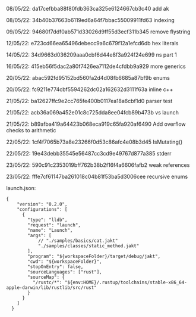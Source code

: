 
08/05/22: da17cefbba88f80fdb363ca325e6124667cb3c40 add ak 

08/05/22: 34b40b37663b6119ed6a64f7bbac55009911fd63 indexing 

09/05/22: 94680f7ddf0ab571d33026d9ff55d3ecf311b345 remove flystring 

12/05/22: e723cd66ea65496debecc9a6c679f12a1efcd6db hex literals

14/05/22: 34d9663d036209aaa0cbf6d44e8f3a924f24e699 ns part 1

16/05/22: 415eb56f5dac2a80f7426ea7112de4cfdbb9a929 more generics

20/05/22: abac592fd95152bd560fa2d4d08fb6685a87bf9b enums

20/05/22: fc9211e774cbf5594262dc02a162632d3111f63a inline c++

21/05/22: ba12627ffc9e2cc765fe400b0117ea18a6cbf1d0 parser test

21/05/22: acb36a069a452e01c8c725dda8ee04fcb89b473b vs launch

21/05/22: b89afba419a64423b068eca919c65fa920af6490 Add overflow checks to arithmetic

22/05/22: 1cf4f7065b73a8e23266f0d53c86afc4e08b3d45 IsMutating()

22/05/22: 19e43debb35545e56487cc3cd9e49767d877a385 stderr

23/05/22: 590c91c2353019bff762b38b2f16f4a6606fafb2 weak references

23/05/22: fffe7cf61147ba261018c04b81f53ba5d3006cee recursive enums



launch.json:
```
{
    "version": "0.2.0",
    "configurations": [
      {
        "type": "lldb",
        "request": "launch",
        "name": "Launch",
        "args": [
            // "./samples/basics/cat.jakt"
            "./samples/classes/static_method.jakt"
        ],
        "program": "${workspaceFolder}/target/debug/jakt",
        "cwd": "${workspaceFolder}",
        "stopOnEntry": false,
        "sourceLanguages": ["rust"],
        "sourceMap": {
          "/rustc/*": "${env:HOME}/.rustup/toolchains/stable-x86_64-apple-darwin/lib/rustlib/src/rust"
        }
      }
    ]
  }
```